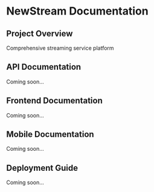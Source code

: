 # NewStream Documentation

## Project Overview
Comprehensive streaming service platform

## API Documentation
Coming soon...

## Frontend Documentation  
Coming soon...

## Mobile Documentation
Coming soon...

## Deployment Guide
Coming soon...

